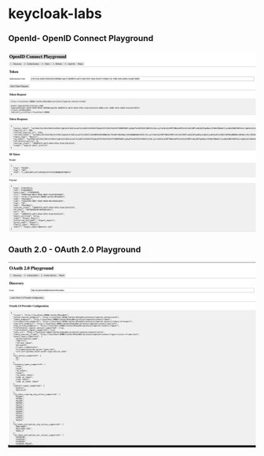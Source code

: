 # keycloak-labs

### OpenId- OpenID Connect Playground
![OpenId.png](images%2FOpenId.png)
### Oauth 2.0 - OAuth 2.0 Playground
![Oauth.png](images%2FOauth.png)